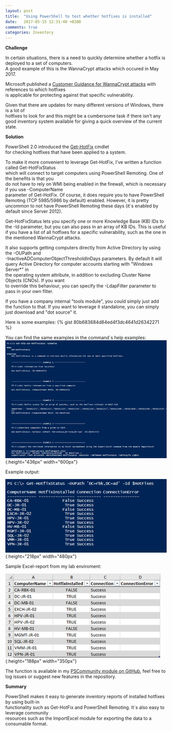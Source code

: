 ```yaml
---
layout: post
title:  "Using PowerShell to test whether hotfixes is installed"
date:   2017-05-15 12:31:40 +0200
comments: true
categories: Inventory
---
```


**Challenge**

In certain situations, there is a need to quickly determine whether a hotfix is deployed to a set of computers.  
A good example of this is the WannaCrypt attacks which occured in May 2017.  

Microsoft published a [Customer Guidance for WannaCrypt attacks](https://blogs.technet.microsoft.com/msrc/2017/05/12/customer-guidance-for-wannacrypt-attacks/) with references to which hotfixes  
is applicable for protecting against that specific vulnerability.

Given that there are updates for many different versions of Windows, there is a lot of  
hotfixes to look for and this might be a cumbersome task if there isn't any good inventory system available for giving a quick overview of the current state.


**Solution**

PowerShell 2.0 introduced the [Get-HotFix](https://msdn.microsoft.com/en-us/powershell/reference/5.0/microsoft.powershell.management/get-hotfix) cmdlet  
for checking hotfixes that have been applied to a system.

To make it more convenient to leverage Get-HotFix, I've written a function called Get-HotFixStatus  
which will connect to target computers using PowerShell Remoting. One of the benefits is that you  
do not have to rely on WMI being enabled in the firewall, which is necessary if you use -ComputerName  
parameter of Get-HotFix. Of course, it does require you to have PowerShell Remoting (TCP 5985/5986 by default) enabled. However, it is pretty uncommon to not have PowerShell Remoting these days (it`s enabled by default since Server 2012).

Get-HotFixStatus lets you specify one or more Knowledge Base (KB) IDs to the -Id parameter, but you 
 can also pass in an array of KB IDs. This is useful if you have a list of all hotfixes for a specific 
  vulnerability, such as the one in the mentioned WannaCrypt attacks.

It also supports getting computers directly from Active Directory by using the -OUPath and  
-InactiveADComputerObjectThresholdInDays parameters.
By default it will query Active Directory for computer accounts starting with "Windows Server*" in  
the operating system attribute, in addition to excluding Cluster Name Objects (CNOs). If you want  
to override this behaviour, you can specify the -LdapFilter parameter to pass in your own filter.

If you have a company internal "tools module", you could simply just add the function to that.
If you want to leverage it standalone, you can simply just download and "dot source" it.

Here is some examples:
{% gist 80b683684d84ed4f3dc4641d26342271 %}

You can find the same examples in the command`s help examples:
![alt](/images/2017-05_15_hotfix-status_01.png){:height="436px" width="600px"}

Example output:  

![alt](/images/2017-05_15_hotfix-status_03.png){:height="218px" width="480px"}


Sample Excel-report from my lab enviroment:  

![alt](/images/2017-05_15_hotfix-status_02.png){:height="188px" width="350px"}

The function is available in my [PSCommunity module on GitHub](https://github.com/janegilring/PSCommunity/blob/master/Inventory/Get-HotfixStatus.ps1), feel free to log issues or suggest new features in the repository.

**Summary**

PowerShell makes it easy to generate inventory reports of installed hotfixes by using built-in  
functionality such as Get-HotFix and PowerShell Remoting. It`s also easy to leverage community  
resources such as the ImportExcel module for exporting the data to a consumable format.